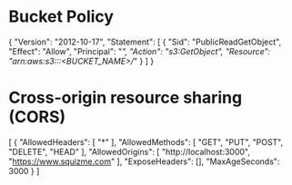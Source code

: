 # Bucket Policy

{
"Version": "2012-10-17",
"Statement": [
{
"Sid": "PublicReadGetObject",
"Effect": "Allow",
"Principal": "*",
"Action": "s3:GetObject",
"Resource": "arn:aws:s3:::<BUCKET_NAME>/*"
}
]
}

# Cross-origin resource sharing (CORS)

[
{
"AllowedHeaders": [
"*"
],
"AllowedMethods": [
"GET",
"PUT",
"POST",
"DELETE",
"HEAD"
],
"AllowedOrigins": [
"http://localhost:3000",
"https://www.squizme.com"
],
"ExposeHeaders": [],
"MaxAgeSeconds": 3000
}
]
